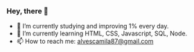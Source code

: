 ### Hey, there 👋

- 🔭 I’m currently studying and improving 1% every day.
- 🌱 I’m currently learning HTML, CSS, Javascript, SQL, Node.
- 📫 How to reach me: alvescamila87@gmail.com
